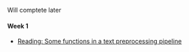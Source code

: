 Will comptete later

#### Week 1
- [Reading: Some functions in a text preprocessing pipeline](Week1/text_preprocessing.ipynb)
